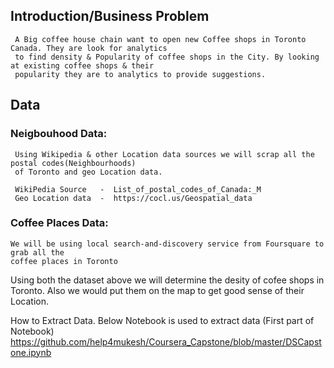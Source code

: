 ## Introduction/Business Problem
     A Big coffee house chain want to open new Coffee shops in Toronto Canada. They are look for analytics 
     to find density & Popularity of coffee shops in the City. By looking at existing coffee shops & their 
     popularity they are to analytics to provide suggestions.
     
     
 ## Data 
  
  ### Neigbouhood Data:
     Using Wikipedia & other Location data sources we will scrap all the postal codes(Neighbourhoods)
     of Toronto and geo Location data.
     
     WikiPedia Source   -  List_of_postal_codes_of_Canada:_M
     Geo Location data  -  https://cocl.us/Geospatial_data
     
  
  ### Coffee Places Data:
    We will be using local search-and-discovery service from Foursquare to grab all the 
    coffee places in Toronto
    
  Using both the dataset above we will determine the desity of cofee shops in Toronto. Also we would put them on the map 
  to get good sense of their Location.
  
  
  How to Extract Data. 
  Below Notebook is used to extract data (First part of Notebook)
  https://github.com/help4mukesh/Coursera_Capstone/blob/master/DSCapstone.ipynb
  
  
     
    
 
